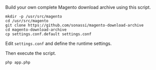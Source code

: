 Build your own complete Magento download archive using this script.

~~~
mkdir -p /usr/src/magento
cd /usr/src/magento
git clone https://github.com/sonassi/magento-download-archive
cd magento-download-archive
cp settings.conf.default settings.conf
~~~

Edit `settings.conf` and define the runtime settings.

Then execute the script.

~~~
php app.php
~~~
